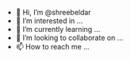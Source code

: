 - 👋 Hi, I’m @shreebeldar
- 👀 I’m interested in ...
- 🌱 I’m currently learning ...
- 💞️ I’m looking to collaborate on ...
- 📫 How to reach me ...

<!---
shreebeldar/shreebeldar is a ✨ special ✨ repository because its `README.md` (this file) appears on your GitHub profile.
You can click the Preview link to take a look at your changes.
--->
